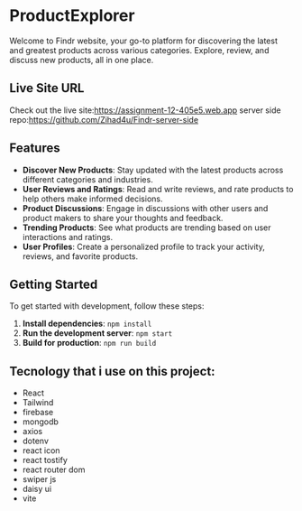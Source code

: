 # ProductExplorer

Welcome to Findr website, your go-to platform for discovering the latest and greatest products across various categories. Explore, review, and discuss new products, all in one place.

## Live Site URL
Check out the live site:https://assignment-12-405e5.web.app
server side repo:https://github.com/Zihad4u/Findr-server-side

## Features

- **Discover New Products**: Stay updated with the latest products across different categories and industries.
- **User Reviews and Ratings**: Read and write reviews, and rate products to help others make informed decisions.
- **Product Discussions**: Engage in discussions with other users and product makers to share your thoughts and feedback.
- **Trending Products**: See what products are trending based on user interactions and ratings.
- **User Profiles**: Create a personalized profile to track your activity, reviews, and favorite products.

## Getting Started

To get started with development, follow these steps:

1. **Install dependencies**: `npm install`
2. **Run the development server**: `npm start`
3. **Build for production**: `npm run build`

## Tecnology that i use on this project:


- React
- Tailwind
- firebase
- mongodb
- axios
- dotenv
- react icon
- react tostify
- react router dom
- swiper js
- daisy ui
- vite
        



 
